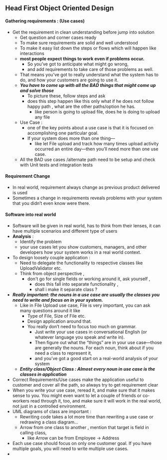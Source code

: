 ## Head First Object Oriented Design
#### Gathering requirements : (Use cases)
- Get the requirement in clean understanding before jump into solution
  - Get question and corner cases ready 
  - To make sure requirements are solid and well understood
  - To make it easy list down the steps or flows which will happen like interactions 
  - **most people expect things to work even if problems occur.** 
    - So you’ve got to anticipate what might go wrong, 
    - and add requirements to take care of those problems as well. 
  - That means you’ve got to really understand what the system has to do, and how your customers are going to use it.
  - **_You have to come up with all the BAD things that might come up and solve those_**
    - To picture these, follow steps and ask 
    - does this step happen like this only what if he does not follow happy path , what are the other paths/option he has. 
      - like person is going to upload file, does he is doing to upload any file
  - Use Case : 
    - one of the key points about a use case is that it is focused on accomplishing one particular goal. 
    - If your system does more than one thing—
      - like let File upload and track how many times upload activity occurred an entire day—then you’ll need more than one use case.
  - All the BAD use cases /alternate path need to be setup and check with Unit tests and integration tests
#### Requirement Change
- In real world, requirement always change as previous product delivered is used
- Sometimes a change in requirements reveals problems with your system that you didn’t even know were there.

#### Software into real world
- Software will be given in real world, has to think from their lenses, it can have multiple scenarios and different type of users
- **Analysis** : 
  - Identify the problem
  - your use cases let you show customers, managers, and other developers how your system works in a real world context.
- To design loosely couple application :
  - Need to delegate the functionality to respective classes like UploadValidator etc.
  - Think from object perspective , 
    - don't go for single fields or working around it, ask yourself , 
      - does this fall into separate functionality , 
      - shall i make it separate class ?
- **_Really important: the nouns in a use case are usually the classes you need to write and focus on in your system._**
  - Like in File Upload use case, File is very important, you can ask many questions around it like 
    - Type of File, Size of File etc.
    - Design application around that.
    - You really don’t need to focus too much on grammar. 
      - Just write your use cases in conversational English (or whatever language you speak and write in). 
      - Then figure out what the “things” are in your use case—those are generally the nouns. For each noun, think about if you need a class to represent it, 
      - and you’ve got a good start on a real-world analysis of your system
  - **_Entity class/Object Class : Almost every noun in use case is the classes in application_**
- Correct Requirements/Use cases make the application useful to customer and cover all the path, so always try to get requirement clear
- When you write your use case, reread it, and make sure that it makes sense to you. You might even want to let a couple of friends or co-workers read through it, too, and make sure it will work in the real world, not just in a controlled environment.
- UML diagrams of class are important : 
  - Rewriting code takes a lot more time than rewriting a use case or redrawing a class diagram...
  - Arrow from one class to another , mention that target is field in calling class, 
    - like Arrow can be from Employee -> Address
- Each use case should focus on only one customer goal. If you have multiple goals, you will need to write multiple use cases.
- 